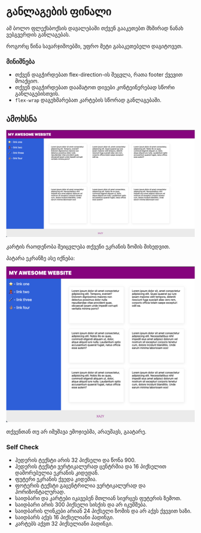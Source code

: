 # განლაგების ფინალი

ამ ბოლო ფლექსბოქსის დავალებაში თქვენ გააკეთებთ მხშირად ნანახ ვებგვერდის განლაგებას. 

როგორც წინა სავარჯიშოებში, უფრო მეტი გასაკეთებელი დაგიტოვეთ.

### მინიშნება

- თქვენ დაგჭირდებათ flex-direction-ის შეცვლა, რათა footer ქვევით მოაქციო.
- თქვენ დაგჭირდებათ დაამატოთ დივები კონტეინერებად სწორი განლაგებისთვის.
- `flex-wrap` დაგეხმარებათ კარტების სწორად განლაგებაში.

## ამოხსნა

![amoxsna](./dasrulebuli.png)

კარტის რაოდენობა შეიცვლება თქვენი ეკრანის ზომის მიხედვით.

პატარა ეკრანზე ასე იქნება:

![patara](./dasrulebuli-patara.png)

თქვენთან თუ არ იმუშავა ემოჯიებმა, არაუშავს, გაატარე.

### Self Check
- ჰედერის ტექსტი არის 32 პიქსელი და წონა 900.
- ჰედერის ტექსტი ვერტიკალურად ცენტრშია და 16 პიქსელით დაშორებულია ეკრანის კიდედან.
- ფუტერი ეკრანის ქვედა კიდეშია.
- ფოტერის ტექსტი გაცენტრილია ვერტიკალურად და ჰორიზონტალურად.
- საიდბარი და კარტები იკავებენ მთლიან სივრცეს ფუტერის ზემოთ.
- საიდბარი არის 300 პიქსელი სისქის და არ იკუმშება.
- საიდბარის ლინკები არიან 24 პიქსელი ზომის და არ აქვს ქვევით ხაზი.
- საიდბარს აქვს 16 პიქსელიანი პადინგი.
- კარტებს აქვთ 32 პიქსელიანი პადინგი.